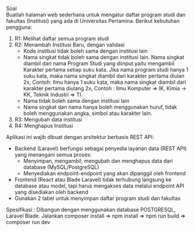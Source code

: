 Soal 
<br>
Buatlah halaman web sederhana untuk mengatur daftar program studi dan fakultas (Institusi) yang ada di Universitas Pertamina. Berikut kebutuhan pengguna: 
1. R1: Melihat daftar semua program studi
2. R2: Menambah Institusi Baru, dengan validasi
   - Kode institusi tidak boleh sama dengan institusi lain
   - Nama singkat tidak boleh sama dengan institusi lain. Nama singkat diambil dari nama Program Studi yang diinput yaitu mengambil Karakter pertama setiap suku kata. Jika nama program studi hanya 1 suku kata, maka nama singkat diambil dari karakter pertama diulan 2x, Contoh: Ilmu hanya 1 suku kata, maka nama singkat diambil dari karakter pertama diulang 2x, Contoh : Ilmu Komputer => IK, Kimia -> KK, Teknik Industri => TI.
   - Nama tidak boleh sama dengan institusi lain
   - Nama singkat dan nama hanya boleh menggunakan huruf, tidak boleh menggunakan angka, simbol atau karakter lain.
4. R3: Mengubah data institusi
5. R4: Menghapus Institusi

Aplikasi ini wajib dibuat dengan arsitektur berbasis REST API: 
- Backend (Laravel) berfungsi sebagai penyedia layanan data (REST API) yang menangani semua proses:
  - Menyimpan, mengambil, mengubah dan menghapus data dari database (MySQL/PostgreSQL)
  - Menyediakan endpoint-endpoint yang akan dipanggil oleh frontend
- Frontend (React atau Blade Laravel) tidak terhubung langsung ke database atau model, tapi harus mengakses data melalui endpoint API yang disediakan oleh backend
- Gunakan 2 tabel untuk menyimpan daftar program studi dan fakultas

Spesifikasi : Dibangun dengan menggunakan database POSTGRESQL, Laravel Blade.
Jalankan composer install => npm install => npm run build => composer run dev
